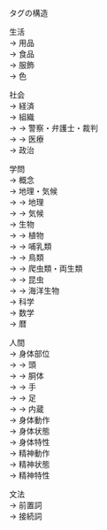 
タグの構造


生活 <br>
→ 用品 <br>
→ 食品 <br>
→ 服飾 <br>
→ 色 <br>

社会 <br>
→ 経済 <br>
→ 組織 <br>
→ → 警察・弁護士・裁判 <br>
→ → 医療 <br>
→ 政治 <br>

学問 <br>
→ 概念 <br>
→ 地理・気候 <br>
→ → 地理 <br>
→ → 気候 <br>
→ 生物 <br>
→ → 植物 <br>
→ → 哺乳類 <br>
→ → 鳥類 <br>
→ → 爬虫類・両生類 <br>
→ → 昆虫 <br>
→ → 海洋生物 <br>
→ 科学 <br>
→ 数学 <br>
→ 暦 <br>

人間 <br>
→ 身体部位 <br>
→ → 頭 <br>
→ → 胴体 <br>
→ → 手 <br>
→ → 足 <br>
→ → 内蔵 <br>
→ 身体動作 <br>
→ 身体状態 <br>
→ 身体特性 <br>
→ 精神動作 <br>
→ 精神状態 <br>
→ 精神特性 <br>

文法 <br>
→ 前置詞 <br>
→ 接続詞 <br>
